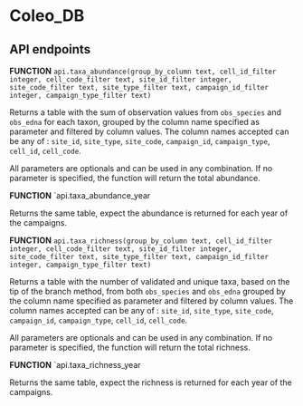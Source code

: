 # Coleo_DB

## API endpoints

**FUNCTION** `api.taxa_abundance(group_by_column text, cell_id_filter integer, cell_code_filter text, site_id_filter integer, site_code_filter text, site_type_filter text, campaign_id_filter integer, campaign_type_filter text)`

Returns a table with the sum of observation values from `obs_species` and `obs_edna` for each taxon, grouped by the column name specified as parameter and filtered by column values. The column names accepted can be any of : `site_id`, `site_type`, `site_code`, `campaign_id`, `campaign_type`, `cell_id`, `cell_code`.

All parameters are optionals and can be used in any combination. If no parameter is specified, the function will return the total abundance.

**FUNCTION** `api.taxa_abundance_year

Returns the same table, expect the abundance is returned for each year of the campaigns. 

**FUNCTION** `api.taxa_richness(group_by_column text, cell_id_filter integer, cell_code_filter text, site_id_filter integer, site_code_filter text, site_type_filter text, campaign_id_filter integer, campaign_type_filter text)`

Returns a table with the number of validated and unique taxa, based on the tip of the branch method, from both `obs_species` and `obs_edna` grouped by the column name specified as parameter and filtered by column values. The column names accepted can be any of : `site_id`, `site_type`, `site_code`, `campaign_id`, `campaign_type`, `cell_id`, `cell_code`.

All parameters are optionals and can be used in any combination. If no parameter is specified, the function will return the total richness.

**FUNCTION** `api.taxa_richness_year

Returns the same table, expect the richness is returned for each year of the campaigns. 

